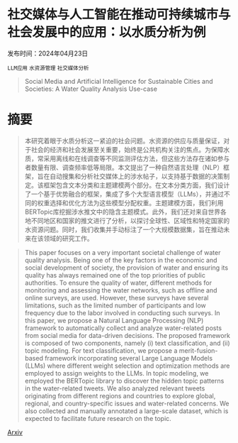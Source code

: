 # 社交媒体与人工智能在推动可持续城市与社会发展中的应用：以水质分析为例

发布时间：2024年04月23日

`LLM应用` `水资源管理` `社交媒体分析`

> Social Media and Artificial Intelligence for Sustainable Cities and Societies: A Water Quality Analysis Use-case

# 摘要

> 本研究着眼于水质分析这一紧迫的社会问题。水资源的供应与质量保证，对于社会的经济和社会发展至关重要，始终是公共机构关注的焦点。为保障水质，常采用离线和在线调查等不同监测评估方法，但这些方法存在诸如参与者数量有限、调查频率低等局限。本文提出了一种自然语言处理（NLP）框架，旨在自动搜集和分析社交媒体上的涉水帖子，以支持基于数据的决策制定。该框架包含文本分类和主题建模两个部分。在文本分类方面，我们设计了一个基于优势融合的框架，集成了多个大型语言模型（LLMs），并通过不同的权重选择和优化方法为这些模型分配权重。主题建模方面，我们利用BERTopic库挖掘涉水推文中的隐含主题模式。此外，我们还对来自世界各地不同地区和国家的推文进行了分析，以探讨全球性、区域性和特定国家的水资源问题。同时，我们收集并手动标注了一个大规模数据集，旨在推动未来在该领域的研究工作。

> This paper focuses on a very important societal challenge of water quality analysis. Being one of the key factors in the economic and social development of society, the provision of water and ensuring its quality has always remained one of the top priorities of public authorities. To ensure the quality of water, different methods for monitoring and assessing the water networks, such as offline and online surveys, are used. However, these surveys have several limitations, such as the limited number of participants and low frequency due to the labor involved in conducting such surveys. In this paper, we propose a Natural Language Processing (NLP) framework to automatically collect and analyze water-related posts from social media for data-driven decisions. The proposed framework is composed of two components, namely (i) text classification, and (ii) topic modeling. For text classification, we propose a merit-fusion-based framework incorporating several Large Language Models (LLMs) where different weight selection and optimization methods are employed to assign weights to the LLMs. In topic modeling, we employed the BERTopic library to discover the hidden topic patterns in the water-related tweets. We also analyzed relevant tweets originating from different regions and countries to explore global, regional, and country-specific issues and water-related concerns. We also collected and manually annotated a large-scale dataset, which is expected to facilitate future research on the topic.

[Arxiv](https://arxiv.org/abs/2404.14977)